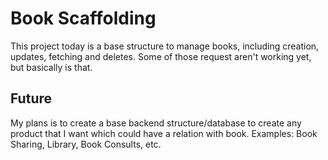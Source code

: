# Book Scaffolding
This project today is a base structure to manage books, including creation, updates, fetching and deletes. Some of those request aren't working yet, but basically is that.

## Future
My plans is to create a base backend structure/database to create any product that I want which could have a relation with book. Examples: Book Sharing, Library, Book Consults, etc. 